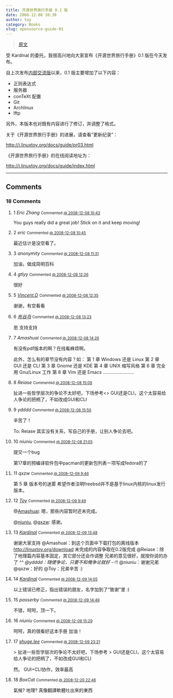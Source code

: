 ```yaml
---
title: 开源世界旅行手册 0.1 版
date: 2008-12-08 10:30
author: toy
category: Books
slug: opensource-guide-01
---
```


> [原文](https://linuxtoy.org/archives/opensource-guide-01.html)

受 Kardinal 的委托，我很高兴地向大家宣布《开源世界旅行手册》0.1
版在今天发布。

自上次发布[内部交流版](http://linuxtoy.org/archives/opensource-guide.html)以来，0.1
版主要增加了以下内容：

-   正则表达式
-   服务器
-   conTeXt 配置
-   Git
-   Archlinux
-   lftp

另外，本版本也对既有内容进行了修订，并调整了格式。

关于《开源世界旅行手册》的进展，请查看“更新纪录”：

<http://i.linuxtoy.org/docs/guide/pr03.html>

《开源世界旅行手册》的在线阅读地址为：

<http://i.linuxtoy.org/docs/guide/index.html>

---

## Comments
<div id="story-comments">
    <h3 id="comments">18 Comments</h3>
    <ol class="commentlist">
        <li class="oddbox" id="comment-97541">
            <span class="count">1</span>
            <cite>Eric Zhang</cite>
            <small>Commented <a href="#comment-97541"> @ 2008-12-08 10:43</a>
            </small>
            <p>You guys really did a great job! Stick on it and keep moving!</p>
        </li>
        <li class="box" id="comment-97542">
            <span class="count">2</span>
            <cite>eric</cite>
            <small>Commented <a href="#comment-97542"> @ 2008-12-08 10:45</a>
            </small>
            <p>最近估计是没空看了。</p>
        </li>
        <li class="oddbox" id="comment-97544">
            <span class="count">3</span>
            <cite>anonymity</cite>
            <small>Commented <a href="#comment-97544"> @ 2008-12-08 11:31</a>
            </small>
            <p>加油，做成简明百科</p>
        </li>
        <li class="box" id="comment-97548">
            <span class="count">4</span>
            <cite>gtlyy</cite>
            <small>Commented <a href="#comment-97548"> @ 2008-12-08 12:26</a>
            </small>
            <p>很好</p>
        </li>
        <li class="oddbox" id="comment-97549">
            <span class="count">5</span>
            <cite><a href="http://vincnd.yo2.cn/" rel="external nofollow">Vincent.D</a></cite>
            <small>Commented <a href="#comment-97549"> @ 2008-12-08 12:35</a>
            </small>
            <p>谢谢，有空看看</p>
        </li>
        <li class="box" id="comment-97555">
            <span class="count">6</span>
            <cite><a href="http://niaolei.org.cn/" rel="external nofollow">布谷鸟</a></cite>
            <small>Commented <a href="#comment-97555"> @ 2008-12-08 13:23</a>
            </small>
            <p>恩 支持支持</p>
        </li>
        <li class="oddbox" id="comment-97557">
            <span class="count">7</span>
            <cite>Amashuai</cite>
            <small>Commented <a href="#comment-97557"> @ 2008-12-08 14:26</a>
            </small>
            <p>有没有pdf版本的啊？在线看麻烦啊。</p>
            <p>此外，怎么有的章节没有内容？如：
                第 1 章 Windows 还是 Linux
                第 2 章 GUI 还是 CLI
                第 3 章 Gnome 还是 KDE
                第 4 章 UNIX 缩写风格
                第 6 章 完全用 Gnu/Linux 工作
                第 8 章 Vim 还是 Emacs
                ……………………</p>
        </li>
        <li class="box" id="comment-97558">
            <span class="count">8</span>
            <cite>Reiase</cite>
            <small>Commented <a href="#comment-97558"> @ 2008-12-08 15:09</a>
            </small>
            <p>扯进一些哲学层次的争论不太好吧，下场参考&lt;&gt;
                GUI还是CLI，这个太容易给人争论的把柄了，不如改成GUI和CLI</p>
        </li>
        <li class="oddbox" id="comment-97560">
            <span class="count">9</span>
            <cite>ydddd</cite>
            <small>Commented <a href="#comment-97560"> @ 2008-12-08 15:50</a>
            </small>
            <p>辛苦了！</p>
            <p>To: Reiase
                其实没有关系，写自己的手册，让别人争论去吧。</p>
        </li>
        <li class="box" id="comment-97587">
            <span class="count">10</span>
            <cite>niuniu</cite>
            <small>Commented <a href="#comment-97587"> @ 2008-12-08 21:05</a>
            </small>
            <p>提交一个bug</p>
            <p>第17章的预编译软件包中pacman的更新包列表一项写成fedora的了</p>
        </li>
        <li class="oddbox" id="comment-97623">
            <span class="count">11</span>
            <cite>qxzw</cite>
            <small>Commented <a href="#comment-97623"> @ 2008-12-09 9:46</a>
            </small>
            <p>第 5 章 版本号的迷雾
                希望作者注明freebsd并不是基于linux内核的linux发行版本。</p>
        </li>
        <li class="posterbox" id="comment-97626">
            <span class="count">12</span>
            <cite><a href="http://xd.linuxtoy.org/" rel="external nofollow">Toy</a></cite>
            <small>Commented <a href="#comment-97626"> @ 2008-12-09 9:49</a>
            </small>
            <p>@<a href="#comment-97557" rel="nofollow">Amashuai</a>: 嗯，那些内容暂时还未完成。</p>
            <p>@<a href="#comment-97587" rel="nofollow">niuniu</a>, @<a href="#comment-97623" rel="nofollow">qxzw</a>:
                感谢。</p>
        </li>
        <li class="oddbox" id="comment-97645">
            <span class="count">13</span>
            <cite><a href="http://hi.baidu.com/ran9er" rel="external nofollow">Kardinal</a></cite>
            <small>Commented <a href="#comment-97645"> @ 2008-12-09 13:48</a>
            </small>
            <p>谢谢大家支持
                @Amashuai：到这个页面中下载打包的离线版本
                <a href="http://linuxtoy.org/download" rel="nofollow">http://linuxtoy.org/download</a>
                未完成的内容争取在0.2版完成
                @Reiase：除了地理篇内容基本固定，其它部分还会作调整
                兄弟的意见很好，就按你说的办了 ^<em>^
                    @ydddd：随便争论，只要不和俺争论就好 -</em>-!!
                @niuniu：谢谢兄弟
                @qxzw：好的
                @Toy：兄弟辛苦 :)
            </p>
        </li>
        <li class="box" id="comment-97647">
            <span class="count">14</span>
            <cite><a href="http://hi.baidu.com/ran9er" rel="external nofollow">Kardinal</a></cite>
            <small>Commented <a href="#comment-97647"> @ 2008-12-09 14:05</a>
            </small>
            <p>以上错误已修正，指出错误的朋友，名字加到了“致谢”里 :)</p>
        </li>
        <li class="oddbox" id="comment-97654">
            <span class="count">15</span>
            <cite>passerby</cite>
            <small>Commented <a href="#comment-97654"> @ 2008-12-09 14:49</a>
            </small>
            <p>不错，呵呵，顶一下。</p>
        </li>
        <li class="box" id="comment-97655">
            <span class="count">16</span>
            <cite>niuniu</cite>
            <small>Commented <a href="#comment-97655"> @ 2008-12-09 15:29</a>
            </small>
            <p>呵呵，真的很看好这本手册
                加油！</p>
        </li>
        <li class="oddbox" id="comment-97688">
            <span class="count">17</span>
            <cite><a href="http://www.shuge.org/" rel="external nofollow">shuge.lee</a></cite>
            <small>Commented <a href="#comment-97688"> @ 2008-12-09 23:21</a>
            </small>
            <p>&gt; 扯进一些哲学层次的争论不太好吧，下场参考
                &gt; GUI还是CLI，这个太容易给人争论的把柄了，不如改成GUI和CLI</p>
            <p>然。
                GUI+CLI协作，效率最高</p>
        </li>
        <li class="box" id="comment-98843">
            <span class="count">18</span>
            <cite>BoxCat</cite>
            <small>Commented <a href="#comment-98843"> @ 2008-12-20 22:46</a>
            </small>
            <p>氣候? 地理?
                真像翻譯軟體吐出來的東西</p>
        </li>
    </ol>
</div>
